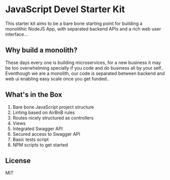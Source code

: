 # JavaScript Devel Starter Kit

This starter kit aims to be a bare bone starting point for building a monolithic NodeJS App, with separated backend APIs and a rich web user interface...

## Why build a monolith?

These days every one is building microservices, for a new business it may be too overwhelming specially if you code and do business all by your self.. Eventhough we are a monolith, our code is separated between backend and web ui enabling easy scale once you get funded..

## What's in the Box

1. Bare bone JavaScript project structure 
1. Linting based on AirBnB rules
1. Routes nicely structured as controllers
1. Views
1. Integrated Swagger API
1. Secured access to Swagger API
1. Basic tests script
1. NPM scripts to get started

## License
MIT
